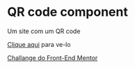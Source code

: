 # QR code component
 Um site com um QR code
 
 [Clique aqui](https://fhugomendes.github.io/QR-code-component/) para ve-lo

[Challange do Front-End Mentor](https://www.frontendmentor.io/challenges/qr-code-component-iux_sIO_H)
